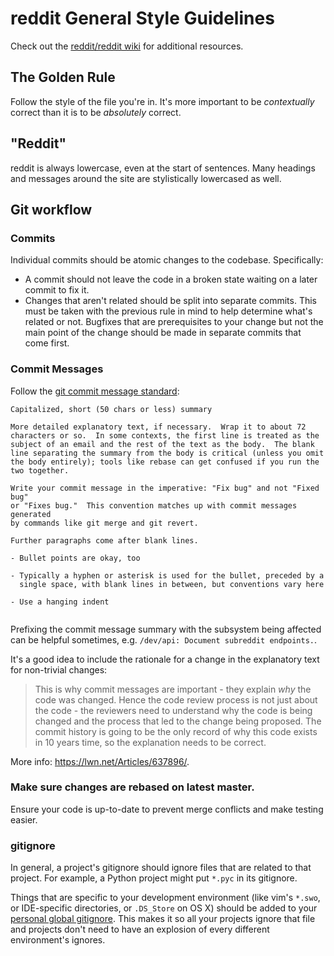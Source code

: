 # reddit General Style Guidelines

Check out the [reddit/reddit wiki](https://github.com/reddit/reddit/wiki) for
additional resources.

## The Golden Rule

Follow the style of the file you're in. It's more important to be *contextually*
correct than it is to be *absolutely* correct.

## "Reddit"

reddit is always lowercase, even at the start of sentences. Many headings and messages around the site are stylistically lowercased as well.

## Git workflow

### Commits

Individual commits should be atomic changes to the codebase. Specifically:

* A commit should not leave the code in a broken state waiting on a later
  commit to fix it.
* Changes that aren't related should be split into separate commits. This
  must be taken with the previous rule in mind to help determine what's
  related or not.  Bugfixes that are prerequisites to your change but not
  the main point of the change should be made in separate commits that come
  first.


### Commit Messages

Follow the [git commit message standard](http://tbaggery.com/2008/04/19/a-note-about-git-commit-messages.html):

```
Capitalized, short (50 chars or less) summary

More detailed explanatory text, if necessary.  Wrap it to about 72
characters or so.  In some contexts, the first line is treated as the
subject of an email and the rest of the text as the body.  The blank
line separating the summary from the body is critical (unless you omit
the body entirely); tools like rebase can get confused if you run the
two together.

Write your commit message in the imperative: "Fix bug" and not "Fixed bug"
or "Fixes bug."  This convention matches up with commit messages generated
by commands like git merge and git revert.

Further paragraphs come after blank lines.

- Bullet points are okay, too

- Typically a hyphen or asterisk is used for the bullet, preceded by a
  single space, with blank lines in between, but conventions vary here

- Use a hanging indent


```

Prefixing the commit message summary with the subsystem being affected
can be helpful sometimes, e.g. `/dev/api: Document subreddit endpoints.`.

It's a good idea to include the rationale for a change in the explanatory
text for non-trivial changes:

> This is why commit messages are important - they explain *why* the
code was changed. Hence the code review process is not just about
the code - the reviewers need to understand why the code
is being changed and the process that led to the
change being proposed. The commit history is going to be the only
record of why this code exists in 10 years time, so the explanation
needs to be correct.

More info: <https://lwn.net/Articles/637896/>.

### Make sure changes are rebased on latest master.

Ensure your code is up-to-date to prevent merge conflicts and make testing
easier.

### gitignore

In general, a project's gitignore should ignore files that are related to that
project. For example, a Python project might put `*.pyc` in its gitignore.

Things that are specific to your development environment (like vim's `*.swo`,
or IDE-specific directories, or `.DS_Store` on OS X) should be added to your
[personal global gitignore]. This makes it so all your projects ignore that
file and projects don't need to have an explosion of every different
environment's ignores.

[personal global gitignore]: https://help.github.com/articles/ignoring-files/#create-a-global-gitignore

